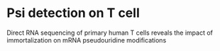 # Psi detection on T cell
Direct RNA sequencing of primary human T cells reveals the impact of immortalization on mRNA pseudouridine modifications
